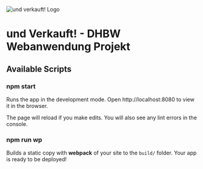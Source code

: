 ![und verkauft! Logo](public/und_verkauft_logo.svg)

# und Verkauft! - DHBW Webanwendung Projekt

## Available Scripts

### npm start

Runs the app in the development mode.
Open http://localhost:8080 to view it in the browser.

The page will reload if you make edits.
You will also see any lint errors in the console.

### npm run wp

Builds a static copy with **webpack** of your site to the `build/` folder.
Your app is ready to be deployed!
